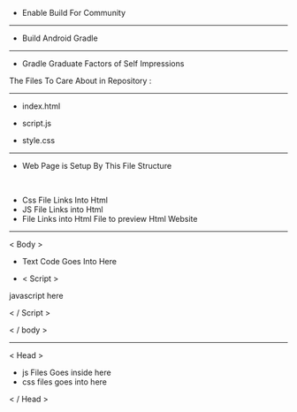 - Enable Build For Community 

-------

- Build Android Gradle 

-------- 

- Gradle Graduate Factors of Self Impressions





The Files To Care About in Repository : 

---

- index.html

- script.js
- style.css 

-----


- Web Page is Setup By This File Structure 

<br>

-  Css File Links Into Html
-  JS File Links into Html
-  File Links into Html File to preview Html Website

------------


< Body >

- Text  Code Goes Into Here 

-  < Script >
 
 javascript here
 
< / Script >


< / body >

--------------

< Head > 

- js Files Goes inside here
- css files goes into here

< / Head >

